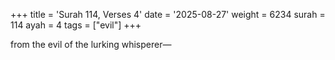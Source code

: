 +++
title = 'Surah 114, Verses 4'
date = '2025-08-27'
weight = 6234
surah = 114
ayah = 4
tags = ["evil"]
+++

from the evil of the lurking whisperer—
